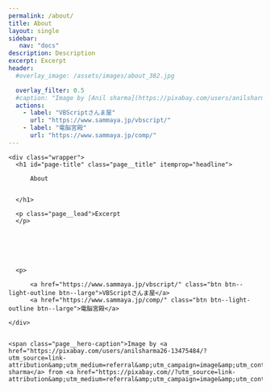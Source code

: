 ```yaml
---
permalink: /about/
title: About
layout: single
sidebar:
   nav: "docs"
description: Description
excerpt: Excerpt
header:
  #overlay_image: /assets/images/about_382.jpg

  overlay_filter: 0.5
  #caption: "Image by [Anil sharma](https://pixabay.com/users/anilsharma26-13475484/?utm_source=link-attribution&amp;utm_medium=referral&amp;utm_campaign=image&amp;utm_content=7017939) from [Pixabay](https://pixabay.com//?utm_source=link-attribution&amp;utm_medium=referral&amp;utm_campaign=image&amp;utm_content=7017939)"
  actions:
    - label: "VBScriptさんま屋"
      url: "https://www.sammaya.jp/vbscript/"
    - label: "電脳宮殿"
      url: "https://www.sammaya.jp/comp/"
---
```



<div
  style=" background-image: url('/vbscript/assets/images/about_382.jpg');"
>
  
    <div class="wrapper">
      <h1 id="page-title" class="page__title" itemprop="headline">
        
          About

        
      </h1>
      
      <p class="page__lead">Excerpt
      </p>
      
      


      
      
      <p>
        
          <a href="https://www.sammaya.jp/vbscript/" class="btn btn--light-outline btn--large">VBScriptさんま屋</a>  
          <a href="https://www.sammaya.jp/comp/" class="btn btn--light-outline btn--large">電脳宮殿</a>
        
    </div>
  
  
    <span class="page__hero-caption">Image by <a href="https://pixabay.com/users/anilsharma26-13475484/?utm_source=link-attribution&amp;utm_medium=referral&amp;utm_campaign=image&amp;utm_content=7017939">Anil sharma</a> from <a href="https://pixabay.com//?utm_source=link-attribution&amp;utm_medium=referral&amp;utm_campaign=image&amp;utm_content=7017939">Pixabay</a>
</span>
  
</div>

